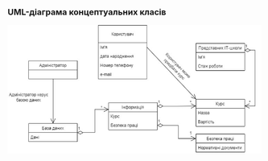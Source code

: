 ### UML-діаграма концептуальних класів
![image](https://github.com/oleksandrblazhko/ai204-palona/blob/laboratory-work-5/2-SoftwareDesign/2.1-UMLConceptClasses/%D0%94%D1%96%D0%B0%D0%B3%D1%80%D0%B0%D0%BC%D0%B0%D0%9A%D0%BB%D0%B0%D1%81%D1%96%D0%B2.jpg)
